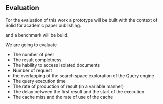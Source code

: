 ## Evaluation

For the evaluation of this work a prototype will be built with the context of Solid for
academic paper publishing.

 and a benchmark will be build.

 We are going to evaluate

 - The number of peer
 - The result completness
 - The hability to access isolated documents
 - Number of request
 - the overlapping of the search space exploration of the Query engine
 - The query execution time
 - The rate of production of result (in a variable manner)
 - The delay between the first result and the start of the execution
 - The cache miss and the rate of use of the cache